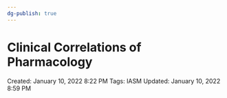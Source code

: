 ```yaml
---
dg-publish: true
---
```


# Clinical Correlations of Pharmacology

Created: January 10, 2022 8:22 PM
Tags: IASM
Updated: January 10, 2022 8:59 PM
